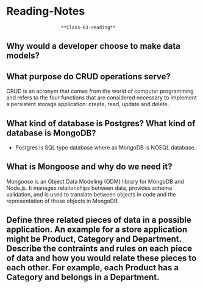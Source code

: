 # Reading-Notes

                        **Class-03-reading**
                        
## Why would a developer choose to make data models?

## What purpose do CRUD operations serve?
CRUD is an acronym that comes from the world of computer programming and refers to the four functions that are considered necessary to implement a persistent storage application: create, read, update and delete.

## What kind of database is Postgres? What kind of database is MongoDB?
* Postgres is SQL type database where as MongoDB is NOSQL database.
## What is Mongoose and why do we need it?
Mongoose is an Object Data Modeling (ODM) library for MongoDB and Node.js. It manages relationships between data, provides schema validation, and is used to translate between objects in code and the representation of those objects in MongoDB

## Define three related pieces of data in a possible application. An example for a store application might be Product, Category and Department. Describe the contraints and rules on each piece of data and how you would relate these pieces to each other. For example, each Product has a Category and belongs in a Department.
